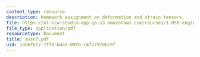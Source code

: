 ```yaml
---
content_type: resource
description: Homework assignment on deformation and strain tensors.
file: https://ol-ocw-studio-app-qa.s3.amazonaws.com/courses/1-050-engineering-mechanics-i-fall-2007/1de6f6177ff0b4ad09f6c4f2797d6cbf_assn7.pdf
file_type: application/pdf
resourcetype: Document
title: assn7.pdf
uid: 1de6f617-7ff0-b4ad-09f6-c4f2797d6cbf
---
```

